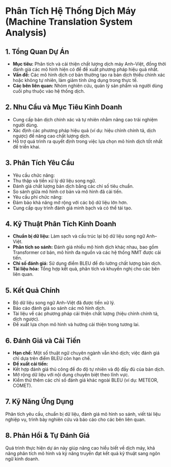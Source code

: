 # Phân Tích Hệ Thống Dịch Máy (Machine Translation System Analysis)  

## 1. Tổng Quan Dự Án  
- <b> Mục tiêu:</b> Phân tích và cải thiện chất lượng dịch máy Anh–Việt, đồng thời đánh giá các mô hình hiện có để đề xuất phương pháp hiệu quả nhất.
- <b> Vấn đề:</b> Các mô hình dịch cơ bản thường tạo ra bản dịch thiếu chính xác hoặc không tự nhiên, làm giảm tính ứng dụng trong thực tế.
- <b> Các bên liên quan: </b> Nhóm nghiên cứu, quản lý sản phẩm và người dùng cuối phụ thuộc vào hệ thống dịch.

## 2. Nhu Cầu và Mục Tiêu Kinh Doanh  
- Cung cấp bản dịch chính xác và tự nhiên nhằm nâng cao trải nghiệm người dùng.
- Xác định các phương pháp hiệu quả (ví dụ: hiệu chỉnh chính tả, dịch ngược) để nâng cao chất lượng dịch.
- Hỗ trợ quá trình ra quyết định trong việc lựa chọn mô hình dịch tốt nhất để triển khai.

## 3. Phân Tích Yêu Cầu  
- Yêu cầu chức năng:
 - Thu thập và tiền xử lý dữ liệu song ngữ.
 - Đánh giá chất lượng bản dịch bằng các chỉ số tiêu chuẩn.
 - So sánh giữa mô hình cơ bản và mô hình đã cải tiến.
- Yêu cầu phi chức năng:
 - Đảm bảo khả năng mở rộng với các bộ dữ liệu lớn hơn.
 - Cung cấp quy trình đánh giá minh bạch và có thể tái tạo.

## 4. Kỹ Thuật Phân Tích Kinh Doanh  
- <b> Chuẩn bị dữ liệu:</b> Làm sạch và cấu trúc lại bộ dữ liệu song ngữ Anh–Việt.
- <b> Phân tích so sánh:</b> Đánh giá nhiều mô hình dịch khác nhau, bao gồm Transformer cơ bản, mô hình đa nguồn và các hệ thống NMT được cải tiến.
- <b> Chỉ số đánh giá:</b> Sử dụng điểm BLEU để đo lường chất lượng bản dịch.
- <b> Tài liệu hóa:</b> Tổng hợp kết quả, phân tích và khuyến nghị cho các bên liên quan.

## 5. Kết Quả Chính  
- Bộ dữ liệu song ngữ Anh–Việt đã được tiền xử lý.
- Báo cáo đánh giá so sánh các mô hình dịch.
- Tài liệu về các phương pháp cải thiện chất lượng (hiệu chỉnh chính tả, dịch ngược).
- Đề xuất lựa chọn mô hình và hướng cải thiện trong tương lai.

## 6. Đánh Giá và Cải Tiến  
- <b> Hạn chế:</b> Một số thuật ngữ chuyên ngành vẫn khó dịch; việc đánh giá chỉ dựa trên điểm BLEU còn hạn chế.
- <b> Đề xuất cải tiến: </b>
 - Kết hợp đánh giá thủ công để đo độ tự nhiên và độ đầy đủ của bản dịch.
 - Mở rộng dữ liệu với nội dung chuyên biệt theo lĩnh vực.
 - Kiểm thử thêm các chỉ số đánh giá khác ngoài BLEU (ví dụ: METEOR, COMET).
   
## 7. Kỹ Năng Ứng Dụng  
Phân tích yêu cầu, chuẩn bị dữ liệu, đánh giá mô hình so sánh, viết tài liệu nghiệp vụ, trình bày nghiên cứu và báo cáo cho các bên liên quan.  

## 8. Phản Hồi & Tự Đánh Giá  
Quá trình thực hiện dự án này giúp nâng cao hiểu biết về dịch máy, khả năng phân tích mô hình và kỹ năng truyền đạt kết quả kỹ thuật sang ngôn ngữ kinh doanh.
